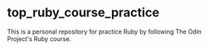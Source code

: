 # top_ruby_course_practice
This is a personal repository for practice Ruby by following The Odin Project's Ruby course.
